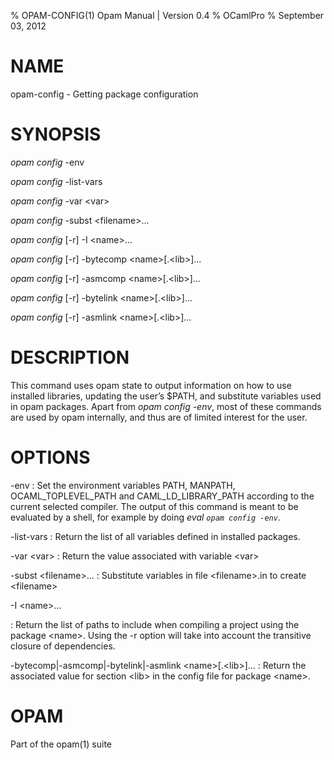 % OPAM-CONFIG(1) Opam Manual | Version 0.4
% OCamlPro
% September 03, 2012

# NAME

opam-config - Getting package configuration

# SYNOPSIS

*opam config* -env

*opam config* -list-vars

*opam config* -var \<var\>

*opam config* -subst \<filename\>...

*opam config* [-r] -I \<name\>...

*opam config* [-r] -bytecomp \<name\>[.\<lib\>]...

*opam config* [-r] -asmcomp \<name\>[.\<lib\>]...

*opam config* [-r] -bytelink \<name\>[.\<lib\>]...

*opam config* [-r] -asmlink \<name\>[.\<lib\>]...

# DESCRIPTION

This command uses opam state to output information on how to use
installed libraries, updating the user’s $PATH, and substitute
variables used in opam packages. Apart from *opam config -env*, most
of these commands are used by opam internally, and thus are of limited
interest for the user.

# OPTIONS

-env
:   Set the environment variables PATH, MANPATH, OCAML_TOPLEVEL_PATH
    and CAML_LD_LIBRARY_PATH according to the current selected
    compiler. The output of this command is meant to be evaluated by a
    shell, for example by doing *eval `opam config -env`*.

-list-vars
:   Return the list of all variables defined in installed packages.

-var \<var\>
:   Return the value associated with variable \<var\>

-subst \<filename\>...
:   Substitute variables in file \<filename\>.in to create \<filename\>

-I \<name\>...

:   Return the list of paths to include when compiling a project using
    the package \<name\>. Using the -r option will take into account the
    transitive closure of dependencies.

-bytecomp|-asmcomp|-bytelink|-asmlink \<name\>[.\<lib\>]...
:   Return the associated value for section \<lib\> in the config file
    for package \<name\>.

# OPAM

Part of the opam(1) suite
